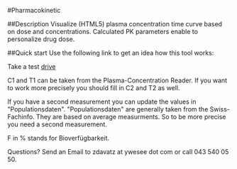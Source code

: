 ﻿#Pharmacokinetic

##Description
Visualize (HTML5) plasma concentration time curve based on dose and concentrations. Calculated PK parameters enable to personalize drug dose. 


##Quick start
Use the following link to get an idea how this tool works:

Take a test <a target="_blank" href="http://modules.epha.ch/vigi/kinetics.html#bio=100&dosierung=2000&tau=12&hwz=10&v=42&c1=15&t1=11&otb=40&utb=15">drive</a>

C1 and T1 can be taken from the Plasma-Concentration Reader. If you want to work more precisely you should fill in C2 and T2 as well.

If you have a second measurement you can update the values in "Populationsdaten". "Populationsdaten" are generally taken from the Swiss-Fachinfo. They are based on average measurments. So to be more precise you need a second measurement.

F in % stands for Bioverfügbarkeit.

Questions? Send an Email to zdavatz at ywesee dot com or call 043 540 05 50.
